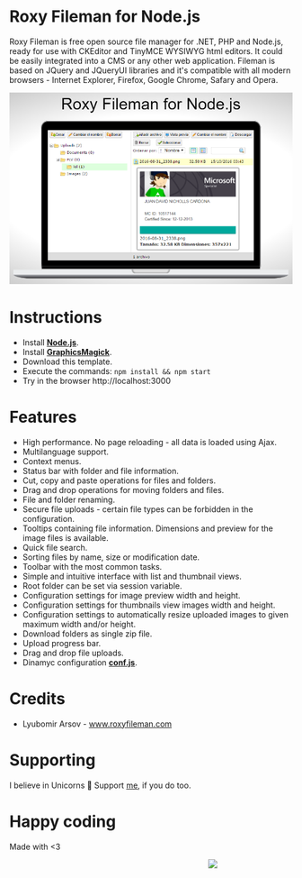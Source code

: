 # Roxy Fileman for Node.js
Roxy Fileman is free open source file manager for .NET, PHP and Node.js, ready for use with CKEditor and TinyMCE WYSIWYG html editors. It could be easily integrated into a CMS or any other web application. Fileman is based on JQuery and JQueryUI libraries and it's compatible with all modern browsers - Internet Explorer, Firefox, Google Chrome, Safary and Opera.

![Roxy Fileman for Node.js](public/screen.png)

# Instructions
 * Install **[Node.js](https://nodejs.org)**.
 * Install **[GraphicsMagick](http://www.graphicsmagick.org/)**.
 * Download this template.
 * Execute the commands: `npm install && npm start`
 * Try in the browser http://localhost:3000
 
# Features
 * High performance. No page reloading - all data is loaded using Ajax.
 * Multilanguage support.
 * Context menus.
 * Status bar with folder and file information.
 * Cut, copy and paste operations for files and folders.
 * Drag and drop operations for moving folders and files.
 * File and folder renaming.
 * Secure file uploads - certain file types can be forbidden in the configuration.
 * Tooltips containing file information. Dimensions and preview for the image files is available.
 * Quick file search.
 * Sorting files by name, size or modification date.
 * Toolbar with the most common tasks.
 * Simple and intuitive interface with list and thumbnail views.
 * Root folder can be set via session variable.
 * Configuration settings for image preview width and height.
 * Configuration settings for thumbnails view images width and height.
 * Configuration settings to automatically resize uploaded images to given maximum width and/or height.
 * Download folders as single zip file.
 * Upload progress bar.
 * Drag and drop file uploads.
 * Dinamyc configuration **[conf.js](https://github.com/jdnichollsc/Roxy-Fileman-for-Node.js/blob/master/routes/conf.js)**.
 
# Credits
 * Lyubomir Arsov - www.roxyfileman.com
 
# Supporting
I believe in Unicorns 🦄
Support [me](http://www.paypal.me/jdnichollsc/2), if you do too.

# Happy coding
Made with <3

<img width="150px" src="http://phaser.azurewebsites.net/assets/nicholls.png" align="right">
